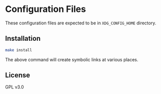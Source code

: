 # Configuration Files

These configuration files are expected to be in `XDG_CONFIG_HOME` directory.

## Installation

```sh
make install
```

The above command will create symbolic links at various places.

## License

GPL v3.0
